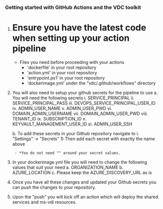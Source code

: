 ### Getting started with GitHub Actions and the VDC toolkit

1. # Ensure you have the latest code when setting up your action pipeline
	- Files you need before proceeding with your actions
		- 'dockerfile' in your root repository
		- 'action.yml' in your root repository
		- 'entrypoint.ps1' in your root repository 
		- 'dockerimage.yml' under the "vdc/.github/workflows" directory
	
2. You will also need to setup your github secrets for the pipeline to use
	a. You will need the following secrets
		i. SERVICE_PRINCIPAL
		ii. SERVICE_PRINCIPAL_PASS
		iii. DEVOPS_SERVICE_PRINCIPAL_USER_ID
		iv. ADMIN_USER_NAME
		v. ADMIN_USER_PWD
		vi. DOMAIN_ADMIN_USERNAME
		vii. DOMAIN_ADMIN_USER_PWD
		viii. TENANT_ID 
		ix. SUBSCRIPTION_ID
		x. KEYVAULT_MANAGEMENT_USER_ID
		xi. ADMIN_USER_SSH 
			
	b. To add these secrets in your Github repository navigate to 
		i. "Settings" -> "Secrets"
			1) Then add each secret with exactly the name above			
			
		- *You do not need "" around your secret values. 
	
	
3. In your dockerimage.yml file you will need to change the following values that suit your need
		a. ORGANIZATION_NAME
		b. AZURE_LOCATION
		c. Please keep the AZURE_DISCOVERY_URL as is

4. Once you have all these changes and updated your Github secrets you can push the changes to your repository.
	
5. Upon the "push" you will kick off an action which will deploy the shared services and ms-vdi resources. 
